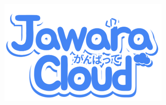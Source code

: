 <p align="center">
  <a href="#"><img src="https://raw.githubusercontent.com/jawaracloud/.github/b9cb60aeb27a9c0a6ea8b49f3c60d68565dbd847/jawara.svg"></a>
</p>

